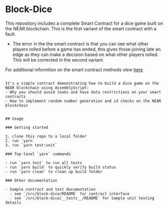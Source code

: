 # Block-Dice

This repository includes a complete Smart Contract for a dice game built on the NEAR blockchain. This is the first variant of the smart contract with a fault.

- The error in the the smart contract is that you can see what other players rolled before a game has ended, this gives those joining late an edge as they can make a decision based on what other players rolled. This will be corrected in the second variant.


For additional informtion on the smart contract methods view [here](src/block-dice/)

```

It's a simple contract demonstrating how to build a dice game on the NEAR blockchain using AssemblyScript:
- Why you should avoid leaks and have data restrictions on your smart contracts
- How to implement random number generation and id checks on the NEAR blockchain


## Usage

### Getting started

1. clone this repo to a local folder
2. run `yarn`
3. run `yarn test:unit`

### Top-level `yarn` commands

- run `yarn test` to run all tests
- run `yarn build` to quickly verify build status
- run `yarn clean` to clean up build folder

### Other documentation

- Sample contract and test documentation
  - see `/src/block-dice/README` for contract interface
  - see `/src/block-dice/__tests__/README` for Sample unit testing details
```
